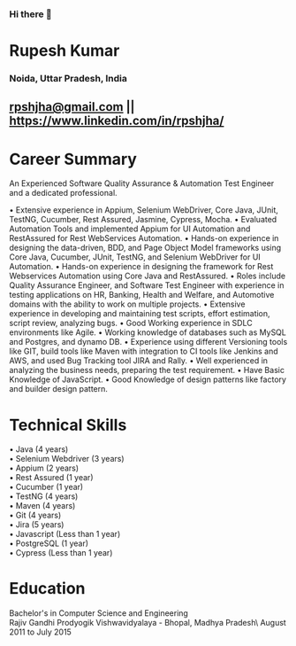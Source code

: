 ### Hi there 👋

# Rupesh Kumar

### Noida, Uttar Pradesh, India
## rpshjha@gmail.com || https://www.linkedin.com/in/rpshjha/

# Career Summary

An Experienced Software Quality Assurance & Automation Test Engineer and a dedicated professional.

• Extensive experience in Appium, Selenium WebDriver, Core Java, JUnit, TestNG, Cucumber, Rest Assured, Jasmine, Cypress, Mocha.
• Evaluated Automation Tools and implemented Appium for UI Automation and RestAssured for Rest WebServices Automation.
• Hands-on experience in designing the data-driven, BDD, and Page Object Model frameworks using Core Java, Cucumber, JUnit, TestNG, and Selenium WebDriver for UI Automation.
• Hands-on experience in designing the framework for Rest Webservices Automation using Core Java and RestAssured.
• Roles include Quality Assurance Engineer, and Software Test Engineer with experience in testing applications on HR, Banking, Health and Welfare, and Automotive domains with the ability to work on multiple projects.
• Extensive experience in developing and maintaining test scripts, effort estimation, script review, analyzing bugs.
• Good Working experience in SDLC environments like Agile.
• Working knowledge of databases such as MySQL and Postgres, and dynamo DB.
• Experience using different Versioning tools like GIT, build tools like Maven with integration to CI tools like Jenkins and AWS, and used Bug Tracking tool JIRA and Rally.
• Well experienced in analyzing the business needs, preparing the test requirement.
• Have Basic Knowledge of JavaScript.
• Good Knowledge of design patterns like factory and builder design pattern. 


# Technical Skills

•	Java (4 years)\
•	Selenium Webdriver (3 years)\
•	Appium (2 years)\
•	Rest Assured (1 year)\
•	Cucumber (1 year)\
•	TestNG (4 years)\
•	Maven (4 years)\
•	Git (4 years)\
•	Jira (5 years)\
•	Javascript (Less than 1 year)\
•	PostgreSQL (1 year)\
•	Cypress (Less than 1 year)


# Education

Bachelor's in Computer Science and Engineering\
Rajiv Gandhi Prodyogik Vishwavidyalaya - Bhopal, Madhya Pradesh\ 
August 2011 to July 2015
